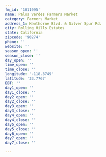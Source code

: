 ```yaml
---
fm_id: '1011995'
name: Palos Verdes Farmers Market
category: Farmers Market
address_1: Hawthorne Blvd. & Silver Spur Rd.
city: Rolling Hills Estates
state: California
zipcode: '90274'
phone: ''
website: ''
season_open: ''
season_close: ''
day_open: ''
time_open: ''
time_close: ''
longitude: '-118.3749'
latitude: '33.7767'
EBT: ''
day1_open: ''
day1_close: ''
day2_open: ''
day2_close: ''
day3_open: ''
day3_close: ''
day4_open: ''
day4_close: ''
day5_open: ''
day5_close: ''
day6_open: ''
day7_open: ''
day7_close: ''

---
```

